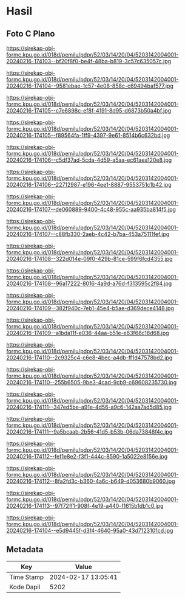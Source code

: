 # Hasil

## Foto C Plano

https://sirekap-obj-formc.kpu.go.id/018d/pemilu/pdpr/52/03/14/20/04/5203142004001-20240216-174103--bf20f8f0-be4f-48ba-b819-3c57c635057c.jpg

https://sirekap-obj-formc.kpu.go.id/018d/pemilu/pdpr/52/03/14/20/04/5203142004001-20240216-174104--9581ebae-1c57-4e08-858c-c69494baf577.jpg

https://sirekap-obj-formc.kpu.go.id/018d/pemilu/pdpr/52/03/14/20/04/5203142004001-20240216-174105--c7e6898c-ef8f-4191-8d95-d6873b50a4bf.jpg

https://sirekap-obj-formc.kpu.go.id/018d/pemilu/pdpr/52/03/14/20/04/5203142004001-20240216-174105--f89564fa-1ff9-4397-9e61-8514b6c632bd.jpg

https://sirekap-obj-formc.kpu.go.id/018d/pemilu/pdpr/52/03/14/20/04/5203142004001-20240216-174106--c5df37ad-5cda-4d59-a5aa-ec61aea120e8.jpg

https://sirekap-obj-formc.kpu.go.id/018d/pemilu/pdpr/52/03/14/20/04/5203142004001-20240216-174106--22712987-e196-4ee1-8887-9553751c1b42.jpg

https://sirekap-obj-formc.kpu.go.id/018d/pemilu/pdpr/52/03/14/20/04/5203142004001-20240216-174107--de060889-9400-4c48-955c-aa935ba814f5.jpg

https://sirekap-obj-formc.kpu.go.id/018d/pemilu/pdpr/52/03/14/20/04/5203142004001-20240216-174107--c88fb330-2aeb-4c42-b7ba-453a75111fef.jpg

https://sirekap-obj-formc.kpu.go.id/018d/pemilu/pdpr/52/03/14/20/04/5203142004001-20240216-174108--322d014e-09f0-429b-81ce-599f6fcd4355.jpg

https://sirekap-obj-formc.kpu.go.id/018d/pemilu/pdpr/52/03/14/20/04/5203142004001-20240216-174108--96a17222-8016-4a9d-a76d-f313595c2f84.jpg

https://sirekap-obj-formc.kpu.go.id/018d/pemilu/pdpr/52/03/14/20/04/5203142004001-20240216-174109--382f940c-7eb1-45e4-b5ae-d369dece4148.jpg

https://sirekap-obj-formc.kpu.go.id/018d/pemilu/pdpr/52/03/14/20/04/5203142004001-20240216-174109--a1bda11f-e036-44aa-b51e-e63f68c18d68.jpg

https://sirekap-obj-formc.kpu.go.id/018d/pemilu/pdpr/52/03/14/20/04/5203142004001-20240216-174110--2c9325c4-c6e8-4bec-a4db-ff1d47578bd2.jpg

https://sirekap-obj-formc.kpu.go.id/018d/pemilu/pdpr/52/03/14/20/04/5203142004001-20240216-174110--255b6505-9be3-4cad-9cb9-c69608235730.jpg

https://sirekap-obj-formc.kpu.go.id/018d/pemilu/pdpr/52/03/14/20/04/5203142004001-20240216-174111--347ed5be-a91e-4d56-a9c6-142aa7ad5d85.jpg

https://sirekap-obj-formc.kpu.go.id/018d/pemilu/pdpr/52/03/14/20/04/5203142004001-20240216-174111--9a5bcaab-2b56-41d5-b53b-06da73848f4c.jpg

https://sirekap-obj-formc.kpu.go.id/018d/pemilu/pdpr/52/03/14/20/04/5203142004001-20240216-174112--fef1e8e2-f3f1-444c-8590-1a5022e8156e.jpg

https://sirekap-obj-formc.kpu.go.id/018d/pemilu/pdpr/52/03/14/20/04/5203142004001-20240216-174112--8fa2fd3c-b360-4a6c-b649-d053680b9060.jpg

https://sirekap-obj-formc.kpu.go.id/018d/pemilu/pdpr/52/03/14/20/04/5203142004001-20240216-174113--97f72ff1-908f-4e19-a440-f1615b1db1c0.jpg

https://sirekap-obj-formc.kpu.go.id/018d/pemilu/pdpr/52/03/14/20/04/5203142004001-20240216-174104--e5d9445f-d3f4-4640-95a0-43d7123101cd.jpg


## Metadata

| Key        | Value               |
| ---------- | ------------------- |
| Time Stamp | 2024-02-17 13:05:41 |
| Kode Dapil | 5202                |



